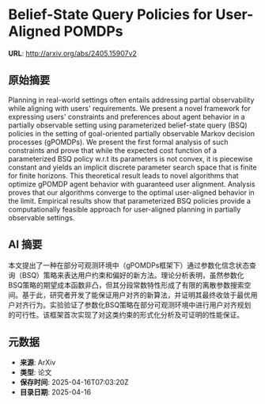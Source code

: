 # Belief-State Query Policies for User-Aligned POMDPs

**URL**: http://arxiv.org/abs/2405.15907v2

## 原始摘要

Planning in real-world settings often entails addressing partial
observability while aligning with users' requirements. We present a novel
framework for expressing users' constraints and preferences about agent
behavior in a partially observable setting using parameterized belief-state
query (BSQ) policies in the setting of goal-oriented partially observable
Markov decision processes (gPOMDPs). We present the first formal analysis of
such constraints and prove that while the expected cost function of a
parameterized BSQ policy w.r.t its parameters is not convex, it is piecewise
constant and yields an implicit discrete parameter search space that is finite
for finite horizons. This theoretical result leads to novel algorithms that
optimize gPOMDP agent behavior with guaranteed user alignment. Analysis proves
that our algorithms converge to the optimal user-aligned behavior in the limit.
Empirical results show that parameterized BSQ policies provide a
computationally feasible approach for user-aligned planning in partially
observable settings.


## AI 摘要

本文提出了一种在部分可观测环境中（gPOMDPs框架下）通过参数化信念状态查询（BSQ）策略来表达用户约束和偏好的新方法。理论分析表明，虽然参数化BSQ策略的期望成本函数非凸，但其分段常数特性形成了有限的离散参数搜索空间。基于此，研究者开发了能保证用户对齐的新算法，并证明其最终收敛于最优用户对齐行为。实验验证了参数化BSQ策略在部分可观测环境中进行用户对齐规划的可行性。该框架首次实现了对这类约束的形式化分析及可证明的性能保证。

## 元数据

- **来源**: ArXiv
- **类型**: 论文
- **保存时间**: 2025-04-16T07:03:20Z
- **目录日期**: 2025-04-16
